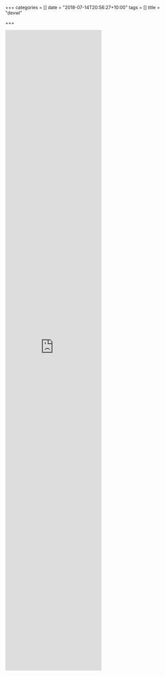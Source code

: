 +++
categories = []
date = "2018-07-14T20:56:27+10:00"
tags = []
title = "devwl"

+++
<iframe  id="wlFrame" src="https://script.google.com/a/samfordkindergarten.com.au/macros/s/AKfycbxQ9DIsflnxkj1MPP8D2hqijtFgknBgqs3Mb75Q9is/exec?page=new_form" height=2000 frameborder="0" marginheight="0" marginwidth="0" style="min-height:98vh width:-webkit-fill-available">Loading…</iframe>
